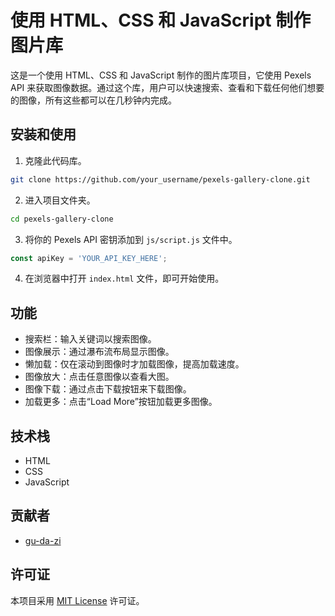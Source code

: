 # 使用 HTML、CSS 和 JavaScript 制作图片库

这是一个使用 HTML、CSS 和 JavaScript 制作的图片库项目，它使用 Pexels API 来获取图像数据。通过这个库，用户可以快速搜索、查看和下载任何他们想要的图像，所有这些都可以在几秒钟内完成。

## 安装和使用

1. 克隆此代码库。

```bash
git clone https://github.com/your_username/pexels-gallery-clone.git
```

2. 进入项目文件夹。

```bash
cd pexels-gallery-clone
```

3. 将你的 Pexels API 密钥添加到 `js/script.js` 文件中。

```javascript
const apiKey = 'YOUR_API_KEY_HERE';
```

4. 在浏览器中打开 `index.html` 文件，即可开始使用。

## 功能

- 搜索栏：输入关键词以搜索图像。
- 图像展示：通过瀑布流布局显示图像。
- 懒加载：仅在滚动到图像时才加载图像，提高加载速度。
- 图像放大：点击任意图像以查看大图。
- 图像下载：通过点击下载按钮来下载图像。
- 加载更多：点击“Load More”按钮加载更多图像。

## 技术栈

- HTML
- CSS
- JavaScript

## 贡献者

- [gu-da-zi](https://github.com/gu-da-zi)

## 许可证

本项目采用 [MIT License](https://github.com/your_username/pexels-gallery-clone/blob/master/LICENSE) 许可证。
